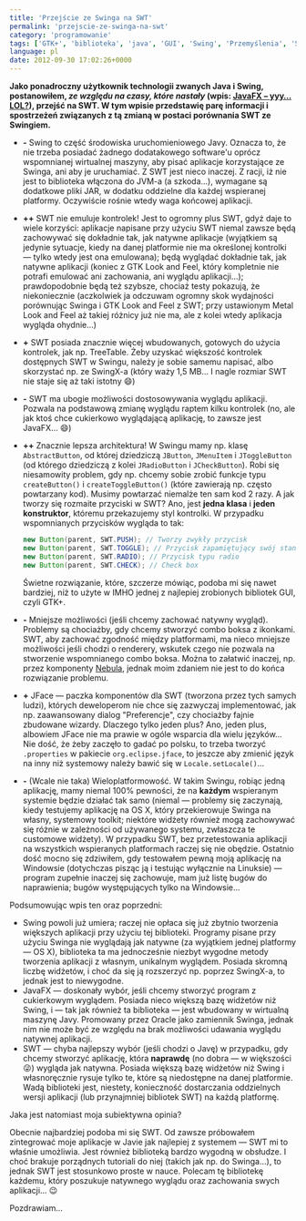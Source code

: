 ```yaml
---
title: 'Przejście ze Swinga na SWT'
permalink: 'przejscie-ze-swinga-na-swt'
category: 'programowanie'
tags: ['GTK+', 'biblioteka', 'java', 'GUI', 'Swing', 'Przemyślenia', 'SWT', 'JavaFX', 'Look and Feel', 'kontrolki', 'JVM', 'wieloplatformowość']
language: pl
date: 2012-09-30 17:02:26+0000
---
```


**Jako ponadroczny użytkownik technologii zwanych Java i Swing, postanowiłem, *ze względu na czasy, które nastały* (wpis: [JavaFX – yyy… LOL?](/blog/javafx-yyy-lol/)), przejść na SWT. W tym wpisie przedstawię parę informacji i spostrzeżeń związanych z tą zmianą w postaci porównania SWT ze Swingiem.**

- **\-** Swing to część środowiska uruchomieniowego Javy. Oznacza to, że nie trzeba posiadać żadnego dodatakowego software'u oprócz wspomnianej wirtualnej maszyny, aby pisać aplikacje korzystające ze Swinga, ani aby je uruchamiać. Z SWT jest nieco inaczej. Z racji, iż nie jest to biblioteka włączona do JVM-a (a szkoda...), wymagane są dodatkowe pliki JAR, w dodatku oddzielne dla każdej wspieranej platformy. Oczywiście rośnie wtedy waga końcowej aplikacji.

- **++** SWT nie emuluje kontrolek! Jest to ogromny plus SWT, gdyż daje to wiele korzyści: aplikacje napisane przy użyciu SWT niemal zawsze będą zachowywać się dokładnie tak, jak natywne aplikacje (wyjątkiem są jedynie sytuacje, kiedy na danej platformie nie ma określonej kontrolki — tylko wtedy jest ona emulowana); będą wyglądać dokładnie tak, jak natywne aplikacji (koniec z GTK Look and Feel, który kompletnie nie potrafi emulować ani zachowania, ani wyglądu aplikacji...); prawdopodobnie będą też szybsze, chociaż testy pokazują, że niekoniecznie (aczkolwiek ja odczuwam ogromny skok wydajności porównując Swinga i GTK Look and Feel z SWT; przy ustawionym Metal Look and Feel aż takiej różnicy już nie ma, ale z kolei wtedy aplikacja wygląda ohydnie...)

- **\+** SWT posiada znacznie więcej wbudowanych, gotowych do użycia kontrolek, jak np. TreeTable. Żeby uzyskać większość kontrolek dostępnych SWT w Swingu, należy je sobie samemu napisać, albo skorzystać np. ze SwingX-a (który waży 1,5 MB... I nagle rozmiar SWT nie staje się aż taki istotny 😄)

- **\-** SWT ma ubogie możliwości dostosowywania wyglądu aplikacji. Pozwala na podstawową zmianę wyglądu raptem kilku kontrolek (no, ale jak ktoś chce cukierkowo wyglądającą aplikację, to zawsze jest JavaFX... 😄)

- **++** Znacznie lepsza architektura! W Swingu mamy np. klasę `AbstractButton`, od której dziedziczą `JButton`, `JMenuItem` i `JToggleButton` (od którego dziedziczą z kolei `JRadioButton` i `JCheckButton`). Robi się niesamowity problem, gdy np. chcemy sobie zrobić funkcje typu `createButton()` i `createToggleButton()` (które zawierają np. często powtarzany kod). Musimy powtarzać niemalże ten sam kod 2 razy. A jak tworzy się rozmaite przyciski w SWT? Ano, jest **jedna klasa** i **jeden konstruktor**, któremu przekazujemy styl kontrolki. W przypadku wspomnianych przycisków wygląda to tak:

  ```java
  new Button(parent, SWT.PUSH); // Tworzy zwykły przycisk
  new Button(parent, SWT.TOGGLE); // Przycisk zapamiętujący swój stan (toggle button)
  new Button(parent, SWT.RADIO); // Przycisk typu radio
  new Button(parent, SWT.CHECK); // Check box
  ```

  Świetne rozwiązanie, które, szczerze mówiąc, podoba mi się nawet bardziej, niż to użyte w IMHO jednej z najlepiej zrobionych bibliotek GUI, czyli GTK+.

- **\-** Mniejsze możliwości (jeśli chcemy zachować natywny wygląd). Problemy są chociażby, gdy chcemy stworzyć combo boksa z ikonkami. SWT, aby zachować zgodność między platformami, ma nieco mniejsze możliwości jeśli chodzi o renderery, wskutek czego nie pozwala na stworzenie wspomnianego combo boksa. Można to załatwić inaczej, np. przez komponenty [Nebula](http://www.eclipse.org/nebula/), jednak moim zdaniem nie jest to do końca rozwiązanie problemu.

- **\+** JFace — paczka komponentów dla SWT (tworzona przez tych samych ludzi), których deweloperom nie chce się zazwyczaj implementować, jak np. zaawansowany dialog "Preferencje", czy chociażby fajnie zbudowane wizardy. Dlaczego tylko jeden plus? Ano, jeden plus, albowiem JFace nie ma prawie w ogóle wsparcia dla wielu języków... Nie dość, że żeby zaczęło to gadać po polsku, to trzeba tworzyć `.properties` w pakiecie `org.eclipse.jface`, to jeszcze aby zmienić język na inny niż systemowy należy bawić się w `Locale.setLocale()`...

- **\-** (Wcale nie taka) Wieloplatformowość. W takim Swingu, robiąc jedną aplikację, mamy niemal 100% pewności, że na **każdym** wspieranym systemie będzie działać tak samo (niemal — problemy się zaczynają, kiedy testujemy aplikację na OS X, który przekierowuje Swinga na własny, systemowy toolkit; niektóre widżety również mogą zachowywać się różnie w zależności od używanego systemu, zwłaszcza te customowe widżety). W przypadku SWT, bez przetestowania aplikacji na wszystkich wspieranych platformach raczej się nie obędzie. Ostatnio dość mocno się zdziwiłem, gdy testowałem pewną moją aplikację na Windowsie (dotychczas pisząc ją i testując wyłącznie na Linuksie) — program zupełnie inaczej się zachowuje, mam już listę bugów do naprawienia; bugów występujących tylko na Windowsie...

Podsumowując wpis ten oraz poprzedni:

- Swing powoli już umiera; raczej nie opłaca się już zbytnio tworzenia większych aplikacji przy użyciu tej biblioteki. Programy pisane przy użyciu Swinga nie wyglądają jak natywne (za wyjątkiem jednej platformy — OS X), biblioteka ta ma jednocześnie niezbyt wygodne metody tworzenia aplikacji z własnym, unikalnym wyglądem. Posiada skromną liczbę widżetów, i choć da się ją rozszerzyć np. poprzez SwingX-a, to jednak jest to niewygodne.
- JavaFX — doskonały wybór, jeśli chcemy stworzyć program z cukierkowym wyglądem. Posiada nieco większą bazę widżetów niż Swing, i — tak jak również ta biblioteka — jest wbudowany w wirtualną maszynę Javy. Promowany przez Oracle jako zamiennik Swinga, jednak nim nie może być ze względu na brak możliwości udawania wyglądu natywnej aplikacji.
- SWT — chyba najlepszy wybór (jeśli chodzi o Javę) w przypadku, gdy chcemy stworzyć aplikację, która **naprawdę** (no dobra — w większości 😜) wygląda jak natywna. Posiada większą bazę widżetów niż Swing i własnoręcznie rysuje tylko te, które są niedostępne na danej platformie. Wadą biblioteki jest, niestety, konieczność dostarczania oddzielnych wersji aplikacji (lub przynajmniej bibliotek SWT) na każdą platformę.

Jaka jest natomiast moja subiektywna opinia?

Obecnie najbardziej podoba mi się SWT. Od zawsze próbowałem zintegrować moje aplikacje w Javie jak najlepiej z systemem — SWT mi to właśnie umożliwia. Jest również biblioteką bardzo wygodną w obsłudze. I choć brakuje porządnych tutoriali do niej (takich jak np. do Swinga...), to jednak SWT jest stosunkowo proste w nauce. Polecam tę bibliotekę każdemu, który poszukuje natywnego wyglądu oraz zachowania swych aplikacji... 😉

Pozdrawiam...
